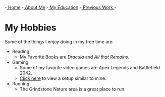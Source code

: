 -[ Home](readMe.md)
-[ About Me](myInformation.md)
-[ My Education](myEducation.md)
-[ Previous Work ](myWork.md)-

# **My Hobbies**

Some of the things I enjoy doing in my free time are:
* Reading
  * My Favorite Books are *Dracula* and *All that Remains*.
* Gaming
  * Some of my favorite video games are Apex Legends and Battlefield 2042.
  * [Click here](https://www.shutterstock.com/image-photo/powerful-personal-computer-gamer-rig-firstperson-1430140067) to view a setup similar to mine. 
* Running
  * The Grindstone Nature area is a great place to run. 